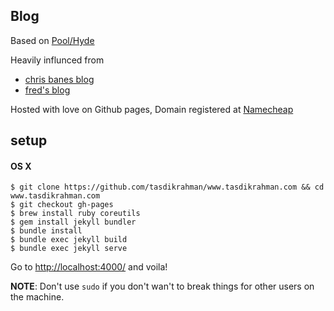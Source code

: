 ## Blog

Based on [Pool/Hyde](https://github.com/poole/hyde)

Heavily influnced from 

- [chris banes blog](https://github.com/chrisbanes/chrisbanes.github.io)
- [fred's blog](https://fredrikaverpil.github.io)

Hosted with love on Github pages, Domain registered at [Namecheap](https://namecheap.com)

## setup

#### OS X

```
$ git clone https://github.com/tasdikrahman/www.tasdikrahman.com && cd www.tasdikrahman.com
$ git checkout gh-pages
$ brew install ruby coreutils
$ gem install jekyll bundler
$ bundle install
$ bundle exec jekyll build 
$ bundle exec jekyll serve
```

Go to [http://localhost:4000/](http://localhost:4000/) and voila!

**NOTE**: Don't use `sudo` if you don't wan't to break things for other users on the machine.
